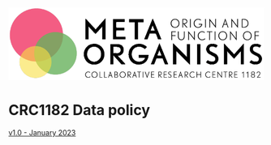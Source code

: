 ![CRC Logo](/images/logo-en_black.png)

# CRC1182 Data policy

[v1.0 - January 2023](1.0/policy.md)





